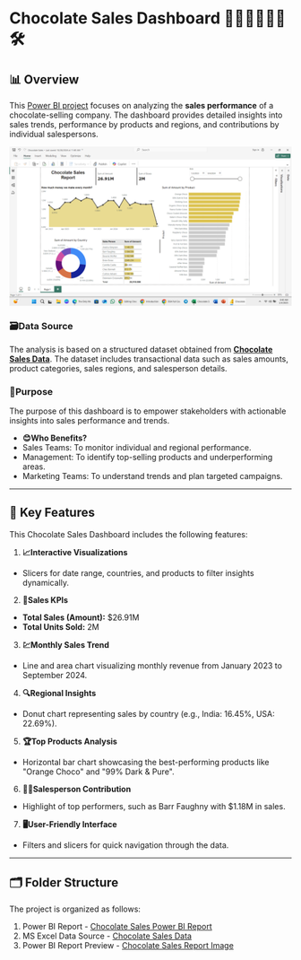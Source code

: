 # Chocolate Sales Dashboard 🍫🍰🍩🍪🧁🍬🛠️

## 📊 Overview  
This [Power BI project](https://github.com/vaibhavvaishnav221/Chocolate-Sales-Power-BI-Report/blob/main/Chocolate%20Sales.pbix "Chocolate Sales Dashboard") focuses on analyzing the **sales performance** of a chocolate-selling company. The dashboard provides detailed insights into sales trends, performance by products and regions, and contributions by individual salespersons.

![Chocolate Sales Dashboard](https://github.com/vaibhavvaishnav221/Chocolate-Sales-Power-BI-Report/blob/main/Screenshot%20(78).png?raw=true "Chocolate Sales Dashboard")

### **🗃️Data Source**  
The analysis is based on a structured dataset obtained from **[Chocolate Sales Data](<Chocolate Sales.xlsx>)**. The dataset includes transactional data such as sales amounts, product categories, sales regions, and salesperson details.

### **🤔Purpose**  
The purpose of this dashboard is to empower stakeholders with actionable insights into sales performance and trends.  
- **😊Who Benefits?**  
- Sales Teams: To monitor individual and regional performance.  
- Management: To identify top-selling products and underperforming areas.  
- Marketing Teams: To understand trends and plan targeted campaigns.  

---

## 🚀 Key Features  
This Chocolate Sales Dashboard includes the following features:  
1. **📈Interactive Visualizations**  
- Slicers for date range, countries, and products to filter insights dynamically.  

2. **💼Sales KPIs**  
- **Total Sales (Amount):** $26.91M  
- **Total Units Sold:** 2M  

3. **💹Monthly Sales Trend**  
- Line and area chart visualizing monthly revenue from January 2023 to September 2024.  

 4. **🔍Regional Insights**  
- Donut chart representing sales by country (e.g., India: 16.45%, USA: 22.69%).  

5. **🏆Top Products Analysis**  
- Horizontal bar chart showcasing the best-performing products like "Orange Choco" and "99% Dark & Pure".  

6. **👨‍💼Salesperson Contribution**  
- Highlight of top performers, such as Barr Faughny with $1.18M in sales.  

7. **🖥️User-Friendly Interface**  
- Filters and slicers for quick navigation through the data.  

---

## 🗂️ Folder Structure  
The project is organized as follows:  
1. Power BI Report - [Chocolate Sales Power BI Report](https://github.com/vaibhavvaishnav221/Chocolate-Sales-Power-BI-Report/blob/main/Chocolate%20Sales.pbix "Chocolate Sales Report")
2. MS Excel Data Source - [Chocolate Sales Data](https://github.com/vaibhavvaishnav221/Chocolate-Sales-Power-BI-Report/blob/main/Chocolate%20Sales.xlsx "Chocolate Sales Data")
3. Power BI Report Preview - [Chocolate Sales Report Image](https://github.com/vaibhavvaishnav221/Chocolate-Sales-Power-BI-Report/blob/main/Screenshot%20(78).png "Chocolate Sales Report Image")
